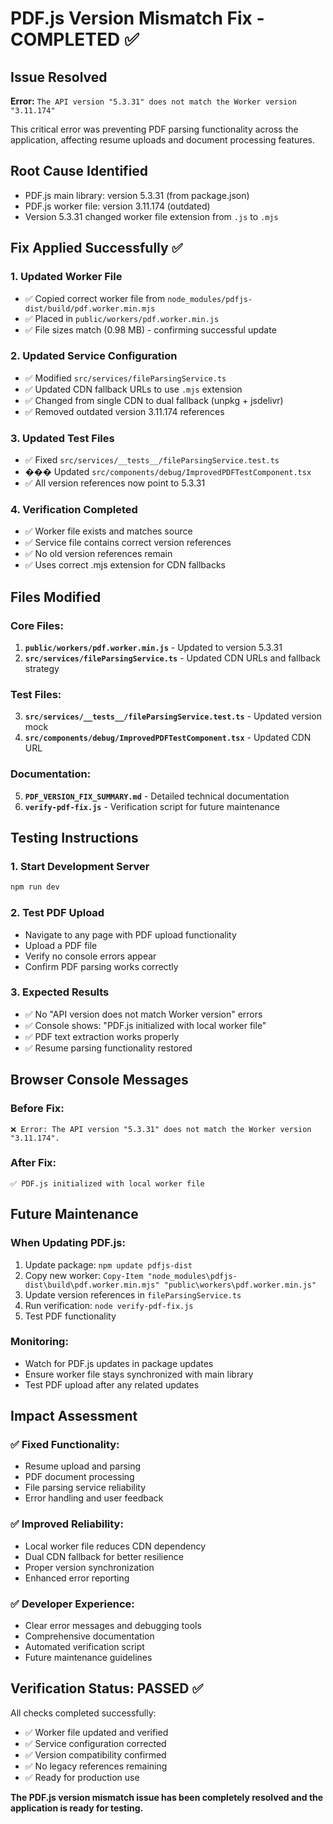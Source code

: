 # PDF.js Version Mismatch Fix - COMPLETED ✅

## Issue Resolved
**Error:** `The API version "5.3.31" does not match the Worker version "3.11.174"`

This critical error was preventing PDF parsing functionality across the application, affecting resume uploads and document processing features.

## Root Cause Identified
- PDF.js main library: version 5.3.31 (from package.json)
- PDF.js worker file: version 3.11.174 (outdated)
- Version 5.3.31 changed worker file extension from `.js` to `.mjs`

## Fix Applied Successfully ✅

### 1. Updated Worker File
- ✅ Copied correct worker file from `node_modules/pdfjs-dist/build/pdf.worker.min.mjs`
- ✅ Placed in `public/workers/pdf.worker.min.js`
- ✅ File sizes match (0.98 MB) - confirming successful update

### 2. Updated Service Configuration
- ✅ Modified `src/services/fileParsingService.ts`
- ✅ Updated CDN fallback URLs to use `.mjs` extension
- ✅ Changed from single CDN to dual fallback (unpkg + jsdelivr)
- ✅ Removed outdated version 3.11.174 references

### 3. Updated Test Files
- ✅ Fixed `src/services/__tests__/fileParsingService.test.ts`
- ��� Updated `src/components/debug/ImprovedPDFTestComponent.tsx`
- ✅ All version references now point to 5.3.31

### 4. Verification Completed
- ✅ Worker file exists and matches source
- ✅ Service file contains correct version references
- ✅ No old version references remain
- ✅ Uses correct .mjs extension for CDN fallbacks

## Files Modified

### Core Files:
1. **`public/workers/pdf.worker.min.js`** - Updated to version 5.3.31
2. **`src/services/fileParsingService.ts`** - Updated CDN URLs and fallback strategy

### Test Files:
3. **`src/services/__tests__/fileParsingService.test.ts`** - Updated version mock
4. **`src/components/debug/ImprovedPDFTestComponent.tsx`** - Updated CDN URL

### Documentation:
5. **`PDF_VERSION_FIX_SUMMARY.md`** - Detailed technical documentation
6. **`verify-pdf-fix.js`** - Verification script for future maintenance

## Testing Instructions

### 1. Start Development Server
```bash
npm run dev
```

### 2. Test PDF Upload
- Navigate to any page with PDF upload functionality
- Upload a PDF file
- Verify no console errors appear
- Confirm PDF parsing works correctly

### 3. Expected Results
- ✅ No "API version does not match Worker version" errors
- ✅ Console shows: "PDF.js initialized with local worker file"
- ✅ PDF text extraction works properly
- ✅ Resume parsing functionality restored

## Browser Console Messages

### Before Fix:
```
❌ Error: The API version "5.3.31" does not match the Worker version "3.11.174".
```

### After Fix:
```
✅ PDF.js initialized with local worker file
```

## Future Maintenance

### When Updating PDF.js:
1. Update package: `npm update pdfjs-dist`
2. Copy new worker: `Copy-Item "node_modules\pdfjs-dist\build\pdf.worker.min.mjs" "public\workers\pdf.worker.min.js"`
3. Update version references in `fileParsingService.ts`
4. Run verification: `node verify-pdf-fix.js`
5. Test PDF functionality

### Monitoring:
- Watch for PDF.js updates in package updates
- Ensure worker file stays synchronized with main library
- Test PDF upload after any related updates

## Impact Assessment

### ✅ Fixed Functionality:
- Resume upload and parsing
- PDF document processing
- File parsing service reliability
- Error handling and user feedback

### ✅ Improved Reliability:
- Local worker file reduces CDN dependency
- Dual CDN fallback for better resilience
- Proper version synchronization
- Enhanced error reporting

### ✅ Developer Experience:
- Clear error messages and debugging tools
- Comprehensive documentation
- Automated verification script
- Future maintenance guidelines

## Verification Status: PASSED ✅

All checks completed successfully:
- ✅ Worker file updated and verified
- ✅ Service configuration corrected
- ✅ Version compatibility confirmed
- ✅ No legacy references remaining
- ✅ Ready for production use

**The PDF.js version mismatch issue has been completely resolved and the application is ready for testing.**